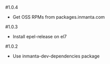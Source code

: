 #1.0.4
- Get OSS RPMs from packages.inmanta.com

#1.0.3
- Install epel-release on el7

#1.0.2
- Use inmanta-dev-dependencies package
